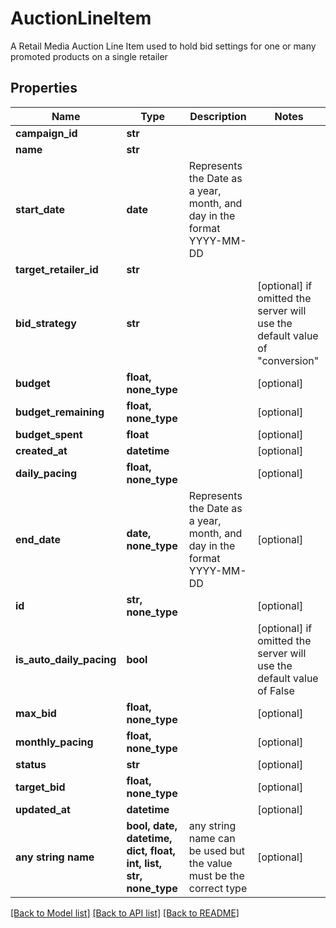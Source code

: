 # AuctionLineItem

A Retail Media Auction Line Item used to hold bid settings for one or many promoted products on a single retailer

## Properties
Name | Type | Description | Notes
------------ | ------------- | ------------- | -------------
**campaign_id** | **str** |  | 
**name** | **str** |  | 
**start_date** | **date** | Represents the Date as a year, month, and day in the format YYYY-MM-DD | 
**target_retailer_id** | **str** |  | 
**bid_strategy** | **str** |  | [optional]  if omitted the server will use the default value of "conversion"
**budget** | **float, none_type** |  | [optional] 
**budget_remaining** | **float, none_type** |  | [optional] 
**budget_spent** | **float** |  | [optional] 
**created_at** | **datetime** |  | [optional] 
**daily_pacing** | **float, none_type** |  | [optional] 
**end_date** | **date, none_type** | Represents the Date as a year, month, and day in the format YYYY-MM-DD | [optional] 
**id** | **str, none_type** |  | [optional] 
**is_auto_daily_pacing** | **bool** |  | [optional]  if omitted the server will use the default value of False
**max_bid** | **float, none_type** |  | [optional] 
**monthly_pacing** | **float, none_type** |  | [optional] 
**status** | **str** |  | [optional] 
**target_bid** | **float, none_type** |  | [optional] 
**updated_at** | **datetime** |  | [optional] 
**any string name** | **bool, date, datetime, dict, float, int, list, str, none_type** | any string name can be used but the value must be the correct type | [optional]

[[Back to Model list]](../README.md#documentation-for-models) [[Back to API list]](../README.md#documentation-for-api-endpoints) [[Back to README]](../README.md)


